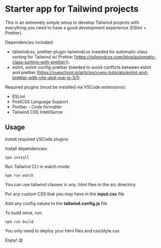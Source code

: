 # Starter app for Tailwind projects

This is an extremely simple setup to develop Tailwind projects with everything you need to have a good development experience (ESlint + Prettier).

Dependencies included:

- tailwindcss, prettier-plugin-tailwindcss (needed for automatic class sorting for Tailwind w/ Prettier [https://tailwindcss.com/blog/automatic-class-sorting-with-prettier]).
- eslint, eslint-config-prettier (needed to avoid conflicts between eslint and prettier [https://vueschool.io/articles/vuejs-tutorials/eslint-and-prettier-with-vite-and-vue-js-3/]).

Required plugins (must be installed via VSCode extensions):

- ESLint
- PostCSS Language Support
- Prettier - Code formatter
- Tailwind CSS IntelliSense

## Usage

Install required VSCode plugins

Install dependencies:

```
npm install
```

Run Tailwind CLI in watch mode:

```
npm run watch
```

You can use tailwind classes in any .html files in the src directory

Put any custom CSS that you may have in the **input.css** file

Add any config values to the **tailwind.config.js** file

To build once, run:

```
npm run build
```

You only need to deploy your html files and css/style.css

Enjoy! 😋
